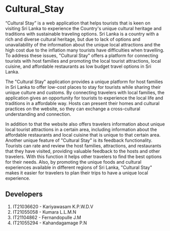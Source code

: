 # Cultural_Stay
“Cultural Stay” is a web application that helps tourists that is keen on visiting Sri Lanka to experience the 
Country's unique cultural heritage and traditions with sustainable traveling options. Sri Lanka is a 
country with a rich and diverse cultural heritage, but due to lack of options and unavailability of the 
information about the unique local attractions and the high cost due to the inflation many tourists have 
difficulties when travelling. To address these issues, "Cultural Stay" offers a platform for connecting 
tourists with host families and promoting the local tourist attractions, local cuisine, and affordable 
restaurants as low budget travel options in Sri Lanka.

The "Cultural Stay" application provides a unique platform for host families in Sri Lanka to offer low-cost 
places to stay for tourists while sharing their unique culture and customs. By connecting travelers with 
local families, the application gives an opportunity for tourists to experience the local life and traditions 
in a affordable way. Hosts can present their homes and cultural practices on the website, so they can 
exchange a cross-cultural understanding and connection.

In addition to that the website also offers travelers information about unique local tourist attractions in
a certain area, including information about the affordable restaurants and local cuisine that is unique to 
that certain area. Another unique feature of "Cultural Stay" is its feedback functionality. Tourists can 
rate and review the host families, attractions, and restaurants that they have visited, providing valuable 
feedback to the hosts and other travelers. With this function it helps other travelers to find the best 
options for their needs. Also, by promoting the unique foods and cultural experiences available in 
different regions of Sri Lanka, "Cultural Stay" makes it easier for travelers to plan their trips to have a
unique local experience.

## Developers
1. IT21036620 - Kariyawasam K.P.W.D.V
2. IT21055058 - Kumara L.L.M.N
3. IT21104862 - Fernandopulle J.M
4. IT21055294 - Kahandagamage P.N
